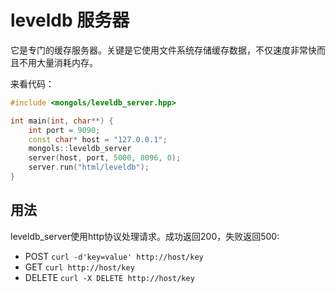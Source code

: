 # leveldb 服务器

它是专门的缓存服务器。关键是它使用文件系统存储缓存数据，不仅速度非常快而且不用大量消耗内存。


来看代码：

```cpp
#include <mongols/leveldb_server.hpp>

int main(int, char**) {
    int port = 9090;
    const char* host = "127.0.0.1";
    mongols::leveldb_server
    server(host, port, 5000, 8096, 0);
    server.run("html/leveldb");
}

````

## 用法
leveldb_server使用http协议处理请求。成功返回200，失败返回500:
- POST `curl -d'key=value' http://host/key`
- GET `curl http://host/key`
- DELETE `curl -X DELETE http://host/key`

